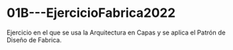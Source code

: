 # 01B---EjercicioFabrica2022
Ejercicio en el que se usa la Arquitectura en Capas y se aplica el Patrón de Diseño de Fabrica.
